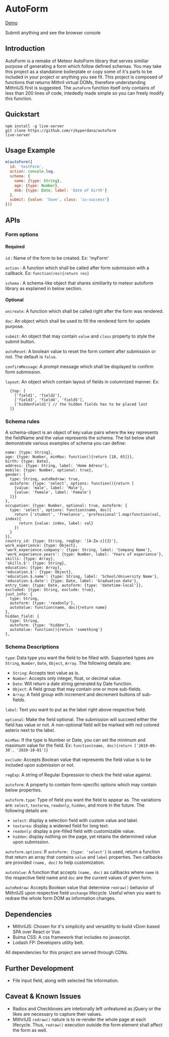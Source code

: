 # AutoForm

[Demo](https://rikyperdana.github.io/autoForm/)

Submit anything and see the browser console

## Introduction
AutoForm is a remake of Meteor AutoForm library that serves similiar purpose of generating a form which follow defined schemas.
You may take this project as a standalone boilerplate or copy some of it's parts to be included in your project or anything you see fit.
This project is composed of functions that returns Mithril virtual DOMs, therefore understanding MithrilJS first is suggested. The `autoForm` function itself only contains of less than 200 lines of code, intededly made simple so you can freely modify this function.

## Quickstart
```
npm install -g live-server
git clone https://github.com/rikyperdana/autoform
live-server
```

## Usage Example
```javascript
m(autoForm({
  id: 'testForm',
  action: console.log,
  schema: {
    name: {type: String},
    age: {type: Number},
    dob: {type: Date, label: 'Date of birth'}
  },
  submit: {value: 'Save', class: 'is-success'}
}))
```

## APIs

### Form options

#### Required
`id` : Name of the form to be created. Ex: 'myForm'

`action` : A function which shall be called after form submission with a callback. Ex: `function(res){return res}`

`schema` : A schema-like object that shares similiarity to meteor autoform library as explained in below section.

#### Optional
`oncreate`: A function which shall be called right after the form was rendered.

`doc`: An object which shall be used to fill the rendered form for update purpose.

`submit`: An object that may contain `value` and `class` property to style the submit button.

`autoReset`: A boolean value to reset the form content after submission or not. The default is `false`.

`confirmMessage`: A prompt message which shall be displayed to confirm form submission.

`layout`: An object which contain layout of fields in columnized manner. Ex:
```
  {top: [
    ['field1', 'field2'],
    ['field3', 'field4', 'field5'],
    ['hiddenField1'] // the hidden fields has to be placed last
  ]}
```

### Schema rules
A schema-object is an object of key:value pairs where the key represents the fieldName and the value represents the schema.
The list below shall demonstrate various examples of schema you can define:
```
name: {type: String},
age: {type: Number, minMax: function(){return [18, 65]}},
birth: {type: Date},
address: {type: String, label: 'Home Adress'},
mobile: {type: Number, optional: true},
gender: {
  type: String, autoRedraw: true,
  autoform: {type: 'select', options: function(){return [
    {value: 'male', label: 'Male'},
    {value: 'female', label: 'Female'}
  ]}}
},
occupation: {type: Number, optional: true, autoform: {
  type: 'select', options: function(name, doc){
    return ['student', 'freelance', 'professional'].map(function(val, index){
      return {value: index, label: val}
    })
  }
}},
country_id: {type: String, regExp: '[A-Za-z]{3}'},
work_experience: {type: Object},
'work_experience.company': {type: String, label: 'Company Name'},
'work_experience.years': {type: Number, label: 'Years of experience'},
skills: {type: Array},
'skills.$': {type: String},
education: {type: Array},
'education.$': {type: Object},
'education.$.name': {type: String, label: 'School/University Name'},
'education.$.date': {type: Date, label: 'Graduation date'},
entry_time: {type: Date, autoform: {type: 'datetime-local'}},
excluded: {type: String, exclude: true},
just_info: {
  type: String,
  autoform: {type: 'readonly'},
  autoValue: function(name, doc){return name}
},
hidden_field: {
  type: String,
  autoform: {type: 'hidden'},
  autoValue: function(){return 'something'}
},
```
### Schema Descriptions
`type`: Data type you want the field to be filled with. Supported types are `String`, `Number`, `Date`, `Object`, `Array`. The following details are:
- `String`: Accepts text value as is.
- `Number`: Accepts only integer, float, or decimal value.
- `Date`: Will return a date string generated by Date function.
- `Object`: A field group that may contain one or more sub-fields.
- `Array`: A field group with increment and decrement buttons of sub-fields.

`label`: Text you want to put as the label right above respective field.

`optional`: Make the field optional. The submission will succeed either the field has value or not. A non-optional field will be marked with red colored asterix next to the label.

`minMax`: If the type is Number or Date, you can set the minimum and maximum value for the field. Ex: `function(name, doc){return ['2019-09-30', '2020-10-01']}`

`exclude`: Accepts Boolean value that represents the field value is to be included upon submission or not.

`regExp`: A string of Regular Expression to check the field value against.

`autoform`: A property to contain form-specific options which may contain below properties.

`autoform.type`: Type of field you want the field to appear as. The variations are: `select`, `textarea`, `readonly`, `hidden`, and more in the future. The following details are:
- `select`: display a selection field with custom value and label.
- `textarea`: display a widened field for long text.
- `readonly`: display a pre-filled field with customizable value.
- `hidden`: display nothing on the page, yet retains the determined value upon submission.

`autoform.options`: If `autoform: {type: 'select'}` is used, return a function that return an array that contains `value` and `label` properties. Two callbacks are provided `(name, doc)` to help customization.

`autoValue`: A function that accepts `(name, doc)` as callbacks where `name` is the respective field name and `doc` are the current values of given form.

`autoRedraw`: Accepts Boolean value that determine `redraw()` behavior of MithrilJS upon respective field `onchange` lifecycle. Useful when you want to redraw the whole form DOM as information changes.

## Dependencies
- MithrilJS: Chosen for it's simplicity and versatility to build vDom based SPA over React or Vue.
- Bulma CSS: A css framework that includes no javascript.
- Lodash FP: Developers utility belt.

All dependencies for this project are served through CDNs.

## Further Development
- File input field, along with selected file information.

## Caveat & Known Issues
- Radios and Checkboxes are intetionally left unfeatured as jQuery or the likes are necessary to capture their values.
- MithrilJS `redraw()` nature is to re-render the whole page at each lifecycle. Thus, `redraw()` execution outside the form element shall affect the form as well.
